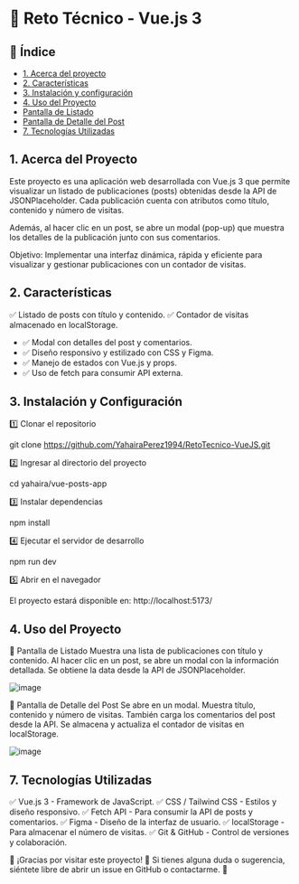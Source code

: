 # 📌 Reto Técnico - Vue.js 3

## 📖 Índice
* [1. Acerca del proyecto](#1-acerca-del-proyecto)
* [2. Características](#2-características)
* [3. Instalación y configuración](#3-instalación-y-configuración)
* [4. Uso del Proyecto](#4-uso-del-proyecto)
*  [Pantalla de Listado](#5-pantalla-de-listado)
*  [Pantalla de Detalle del Post](#6-pantalla-de-listado)
* [7. Tecnologías Utilizadas](#7-tecnologías-utilizadas)

## 1. Acerca del Proyecto

Este proyecto es una aplicación web desarrollada con Vue.js 3 que permite visualizar un listado de publicaciones (posts) obtenidas desde la API de JSONPlaceholder. Cada publicación cuenta con atributos como título, contenido y número de visitas.

Además, al hacer clic en un post, se abre un modal (pop-up) que muestra los detalles de la publicación junto con sus comentarios.

Objetivo: Implementar una interfaz dinámica, rápida y eficiente para visualizar y gestionar publicaciones con un contador de visitas.

## 2. Características
✅ Listado de posts con título y contenido.
✅ Contador de visitas almacenado en localStorage.
* ✅ Modal con detalles del post y comentarios.
* ✅ Diseño responsivo y estilizado con CSS y Figma.
* ✅ Manejo de estados con Vue.js y props.
* ✅ Uso de fetch para consumir API externa.

## 3. Instalación y Configuración

1️⃣ Clonar el repositorio

git clone https://github.com/YahairaPerez1994/RetoTecnico-VueJS.git

2️⃣ Ingresar al directorio del proyecto

cd yahaira/vue-posts-app

3️⃣ Instalar dependencias

npm install

4️⃣ Ejecutar el servidor de desarrollo

npm run dev

5️⃣ Abrir en el navegador

El proyecto estará disponible en: http://localhost:5173/ 

## 4. Uso del Proyecto

📌 Pantalla de Listado
Muestra una lista de publicaciones con título y contenido.
Al hacer clic en un post, se abre un modal con la información detallada.
Se obtiene la data desde la API de JSONPlaceholder.

![image](https://github.com/user-attachments/assets/16a87a8c-7569-40a2-9176-45ef8db923b7)


📌 Pantalla de Detalle del Post
Se abre en un modal.
Muestra título, contenido y número de visitas.
También carga los comentarios del post desde la API.
Se almacena y actualiza el contador de visitas en localStorage.

![image](https://github.com/user-attachments/assets/b3237949-7337-4e58-b565-f8cac9f8a1ca)


## 7. Tecnologías Utilizadas
✅ Vue.js 3 - Framework de JavaScript.
✅ CSS / Tailwind CSS - Estilos y diseño responsivo.
✅ Fetch API - Para consumir la API de posts y comentarios.
✅ Figma - Diseño de la interfaz de usuario.
✅ localStorage - Para almacenar el número de visitas.
✅ Git & GitHub - Control de versiones y colaboración.

📌 ¡Gracias por visitar este proyecto! 🎉 Si tienes alguna duda o sugerencia, siéntete libre de abrir un issue en GitHub o contactarme. 🚀
